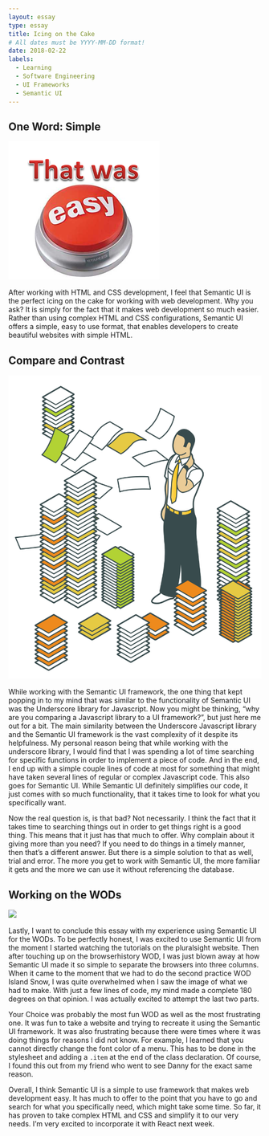 ```yaml
---
layout: essay
type: essay
title: Icing on the Cake
# All dates must be YYYY-MM-DD format!
date: 2018-02-22
labels:
  - Learning
  - Software Engineering
  - UI Frameworks
  - Semantic UI
---
```


## One Word: Simple

<img class="ui medium right floated rounded image" src="../images/That-Was-Easy-Button.png">

  After working with HTML and CSS development, I feel that Semantic UI is the perfect icing on the cake for working with web development. Why you ask? It is simply for the fact that it makes web development so much easier. Rather than using complex HTML and CSS configurations, Semantic UI offers a simple, easy to use format, that enables developers to create beautiful websites with simple HTML. 

## Compare and Contrast

<img class="ui medium right floated rounded image" src="../images/document-mess.png">

  While working with the Semantic UI framework, the one thing that kept popping in to my mind that was similar to the functionality of Semantic UI was the Underscore library for Javascript. Now you might be thinking, “why are you comparing a Javascript library to a UI framework?”, but just here me out for a bit. The main similarity between the Underscore Javascript library and the Semantic UI framework is the vast complexity of it despite its helpfulness. My personal reason being that while working with the underscore library, I would find that I was spending a lot of time searching for specific functions in order to implement a piece of code. And in the end, I end up with a simple couple lines of code at most for something that might have taken several lines of regular or complex Javascript code. This also goes for Semantic UI. While Semantic UI definitely simplifies our code, it just comes with so much functionality, that it takes time to look for what you specifically want. 
  
  Now the real question is, is that bad? Not necessarily. I think the fact that it takes time to searching things out in order to get things right is a good thing. This means that it just has that much to offer. Why complain about it giving more than you need? If you need to do things in a timely manner, then that’s a different answer. But there is a simple solution to that as well, trial and error. The more you get to work with Semantic UI, the more familiar it gets and the more we can use it without referencing the database. 
  
  ## Working on the WODs
  
 <img class="ui medium right floated rounded image" src="//images/overwhelmed.jpeg">
  
  Lastly, I want to conclude this essay with my experience using Semantic UI for the WODs. To be perfectly honest, I was excited to use Semantic UI from the moment I started watching the tutorials on the pluralsight website. Then after touching up on the browserhistory WOD, I was just blown away at how Semantic UI made it so simple to separate the browsers into three columns. When it came to the moment that we had to do the second practice WOD Island Snow, I was quite overwhelmed when I saw the image of what we had to make. With just a few lines of code, my mind made a complete 180 degrees on that opinion. I was actually excited to attempt the last two parts. 
  
  Your Choice was probably the most fun WOD as well as the most frustrating one. It was fun to take a website and trying to recreate it using the Semantic UI framework. It was also frustrating because there were times where it was doing things for reasons I did not know. For example, I learned that you cannot directly change the font color of a menu. This has to be done in the stylesheet and adding a ```.item``` at the end of the class declaration. Of course, I found this out from my friend who went to see Danny for the exact same reason. 
  
  Overall, I think Semantic UI is a simple to use framework that makes web development easy. It has much to offer to the point that you have to go and search for what you specifically need, which might take some time. So far, it has proven to take complex HTML and CSS and simplify it to our very needs. I’m very excited to incorporate it with React next week. 
  
  
  

